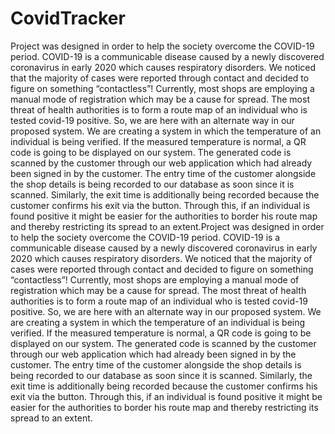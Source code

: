 # CovidTracker
Project was designed in order to help the society overcome the COVID-19 period. COVID-19 is a communicable disease caused by a newly discovered coronavirus in early 2020 which causes respiratory disorders. We noticed that the majority of cases were reported through contact and decided to figure on something “contactless”!  Currently, most shops are employing a manual mode of registration which may be a cause for spread. The most threat of health authorities is to form a route map of an individual who is tested covid-19 positive. So, we are here with an alternate way in our proposed system. We are creating a system in which the temperature of an individual is being verified. If the measured temperature is normal, a QR code is going to be displayed on our system. The generated code is scanned by the customer through our web application which had already been signed in by the customer. The entry time of the customer alongside the shop details is being recorded to our database as soon since it is scanned. Similarly, the exit time is additionally being recorded because the customer confirms his exit via the button. Through this, if an individual is found positive it might be easier for the authorities to border his route map and thereby restricting its spread to an extent.Project was designed in order to help the society overcome the COVID-19 period. COVID-19 is a communicable disease caused by a newly discovered coronavirus in early 2020 which causes respiratory disorders. We noticed that the majority of cases were reported through contact and decided to figure on something “contactless”!  Currently, most shops are employing a manual mode of registration which may be a cause for spread. The most threat of health authorities is to form a route map of an individual who is tested covid-19 positive. So, we are here with an alternate way in our proposed system. We are creating a system in which the temperature of an individual is being verified. If the measured temperature is normal, a QR code is going to be displayed on our system. The generated code is scanned by the customer through our web application which had already been signed in by the customer. The entry time of the customer alongside the shop details is being recorded to our database as soon since it is scanned. Similarly, the exit time is additionally being recorded because the customer confirms his exit via the button. Through this, if an individual is found positive it might be easier for the authorities to border his route map and thereby restricting its spread to an extent.
